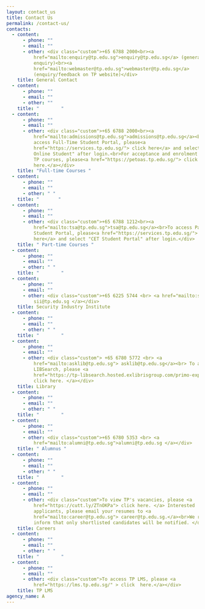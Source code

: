 ```yaml
---
layout: contact_us
title: Contact Us
permalink: /contact-us/
contacts:
  - content:
      - phone: ""
      - email: ""
      - other: <div class="custom">+65 6788 2000<br><a
          href="mailto:enquiry@tp.edu.sg">enquiry@tp.edu.sg</a> (general
          enquiry)<br><a
          href="mailto:webmaster@tp.edu.sg">webmaster@tp.edu.sg</a>
          (enquiry/feedback on TP website)</div>
    title: General Contact
  - content:
      - phone: ""
      - email: ""
      - other: ""
    title: "        "
  - content:
      - phone: ""
      - email: ""
      - other: <div class="custom">+65 6788 2000<br><a
          href="mailto:admissions@tp.edu.sg">admissions@tp.edu.sg</a><br>To
          access Full-Time Student Portal, please<a
          href="https://services.tp.edu.sg/"> click here</a> and select "TP
          Online Student" after login.<br>For acceptance and enrolment to posted
          TP courses, please<a href="https://petoas.tp.edu.sg/"> click
          here.</a></div>
    title: "Full-time Courses "
  - content:
      - phone: ""
      - email: ""
      - other: " "
    title: "       "
  - content:
      - phone: ""
      - email: ""
      - other: <div class="custom">+65 6788 1212<br><a
          href="mailto:tsa@tp.edu.sg">tsa@tp.edu.sg</a><br>To access Part-Time
          Student Portal, please<a href="https://services.tp.edu.sg/"> click
          here</a> and select "CET Student Portal" after login.</div>
    title: " Part-time Courses "
  - content:
      - phone: ""
      - email: ""
      - other: " "
    title: "        "
  - content:
      - phone: ""
      - email: ""
      - other: <div class="custom">+65 6225 5744 <br> <a href="mailto:sii@tp.edu.sg">
          sii@tp.edu.sg </a></div>
    title: Security Industry Institute
  - content:
      - phone: ""
      - email: ""
      - other: " "
    title: "        "
  - content:
      - phone: ""
      - email: ""
      - other: <div class="custom"> +65 6780 5772 <br> <a
          href="mailto:asklib@tp.edu.sg"> asklib@tp.edu.sg</a><br> To access
          LIBSearch, please <a
          href="https://tp-libsearch.hosted.exlibrisgroup.com/primo-explore/search?vid=TPL&tab=lib_catalogue_tab&sortby=rank">
          click here. </a></div>
    title: Library
  - content:
      - phone: ""
      - email: ""
      - other: " "
    title: "        "
  - content:
      - phone: ""
      - email: ""
      - other: <div class="custom">+65 6780 5353 <br> <a
          href="mailto:alumni@tp.edu.sg">alumni@tp.edu.sg </a></div>
    title: " Alumnus "
  - content:
      - phone: ""
      - email: ""
      - other: " "
    title: "        "
  - content:
      - phone: ""
      - email: ""
      - other: <div class="custom">To view TP's vacancies, please <a
          href="https://cutt.ly/ZTnOKPa"> click here. </a> Interested
          applicants, please email your resumes to <a
          href="mailto:career@tp.edu.sg"> career@tp.edu.sg.</a><br>We regret to
          inform that only shortlisted candidates will be notified. </div>
    title: Careers
  - content:
      - phone: ""
      - email: ""
      - other: " "
    title: "        "
  - content:
      - phone: ""
      - email: ""
      - other: <div class="custom">To access TP LMS, please <a
          href="https://lms.tp.edu.sg/" > click  here.</a></div>
    title: TP LMS
agency_name: A
---
```

